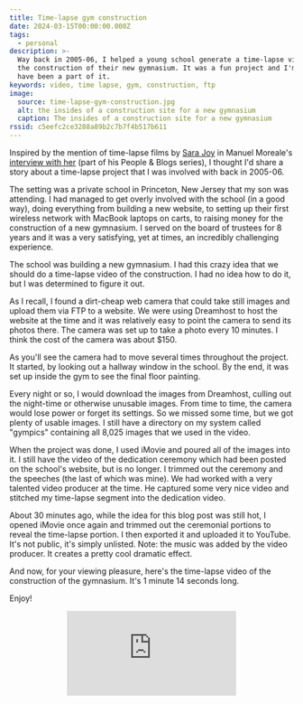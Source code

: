 ```yaml
---
title: Time-lapse gym construction
date: 2024-03-15T00:00:00.000Z
tags:
  - personal
description: >-
  Way back in 2005-06, I helped a young school generate a time-lapse video of
  the construction of their new gymnasium. It was a fun project and I'm glad to
  have been a part of it.
keywords: video, time lapse, gym, construction, ftp
image:
  source: time-lapse-gym-construction.jpg
  alt: the insides of a construction site for a new gymnasium
  caption: The insides of a construction site for a new gymnasium
rssid: c5eefc2ce3288a89b2c7b7f4b517b611
---
```


Inspired by the mention of time-lapse films by [Sara Joy](https://sarajoy.dev/) in Manuel Moreale's [interview with her](https://manuelmoreale.com/pb-sara-joy) (part of his People & Blogs series), I thought I'd share a story about a time-lapse project that I was involved with back in 2005-06.

The setting was a private school in Princeton, New Jersey that my son was attending. I had managed to get overly involved with the school (in a good way), doing everything from building a new website, to setting up their first wireless network with MacBook laptops on carts, to raising money for the construction of a new gymnasium. I served on the board of trustees for 8 years and it was a very satisfying, yet at times, an incredibly challenging experience.

The school was building a new gymnasium. I had this crazy idea that we should do a time-lapse video of the construction. I had no idea how to do it, but I was determined to figure it out.

As I recall, I found a dirt-cheap web camera that could take still images and upload them via FTP to a website. We were using Dreamhost to host the website at the time and it was relatively easy to point the camera to send its photos there. The camera was set up to take a photo every 10 minutes. I think the cost of the camera was about $150.

As you'll see the camera had to move several times throughout the project. It started, by looking out a hallway window in the school. By the end, it was set up inside the gym to see the final floor painting.

Every night or so, I would download the images from Dreamhost, culling out the night-time or otherwise unusable images. From time to time, the camera would lose power or forget its settings. So we missed some time, but we got plenty of usable images. I still have a directory on my system called "gympics" containing all 8,025 images that we used in the video.

When the project was done, I used iMovie and poured all of the images into it. I still have the video of the dedication ceremony which had been posted on the school's website, but is no longer. I trimmed out the ceremony and the speeches (the last of which was mine). We had worked with a very talented video producer at the time. He captured some very nice video and stitched my time-lapse segment into the dedication video.

About 30 minutes ago, while the idea for this blog post was still hot, I opened iMovie once again and trimmed out the ceremonial portions to reveal the time-lapse portion. I then exported it and uploaded it to YouTube. It's not public, it's simply unlisted. Note: the music was added by the video producer. It creates a pretty cool dramatic effect.

And now, for your viewing pleasure, here's the time-lapse video of the construction of the gymnasium. It's 1 minute 14 seconds long.

Enjoy!

<div class="iframe-wrapper">
<iframe style="display:block; margin:0 auto 1em auto;" src="https://www.youtube.com/embed/xzH86AvZwzQ" title="YouTube video player" frameborder="0" allow="accelerometer; autoplay; clipboard-write; encrypted-media; gyroscope; picture-in-picture; web-share" allowfullscreen></iframe>
</div>